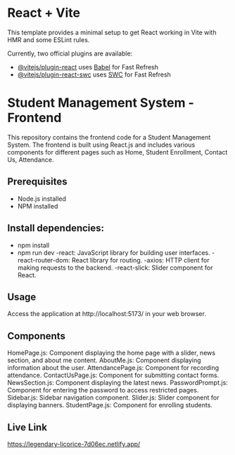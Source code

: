 # React + Vite

This template provides a minimal setup to get React working in Vite with HMR and some ESLint rules.

Currently, two official plugins are available:

- [@vitejs/plugin-react](https://github.com/vitejs/vite-plugin-react/blob/main/packages/plugin-react/README.md) uses [Babel](https://babeljs.io/) for Fast Refresh
- [@vitejs/plugin-react-swc](https://github.com/vitejs/vite-plugin-react-swc) uses [SWC](https://swc.rs/) for Fast Refresh


# Student Management System - Frontend

This repository contains the frontend code for a Student Management System. The frontend is built using React.js and includes various components for different pages such as Home, Student Enrollment, Contact Us, Attendance.

## Prerequisites
- Node.js installed
- NPM installed

## Install dependencies:
- npm install
- npm run dev
-react: JavaScript library for building user interfaces.
-react-router-dom: React library for routing.
-axios: HTTP client for making requests to the backend.
-react-slick: Slider component for React.
  
## Usage
Access the application at http://localhost:5173/ in your web browser.

## Components
HomePage.js: Component displaying the home page with a slider, news section, and about me content.
AboutMe.js: Component displaying information about the user.
AttendancePage.js: Component for recording attendance.
ContactUsPage.js: Component for submitting contact forms.
NewsSection.js: Component displaying the latest news.
PasswordPrompt.js: Component for entering the password to access restricted pages.
Sidebar.js: Sidebar navigation component.
Slider.js: Slider component for displaying banners.
StudentPage.js: Component for enrolling students.

## Live Link 

https://legendary-licorice-7d06ec.netlify.app/
